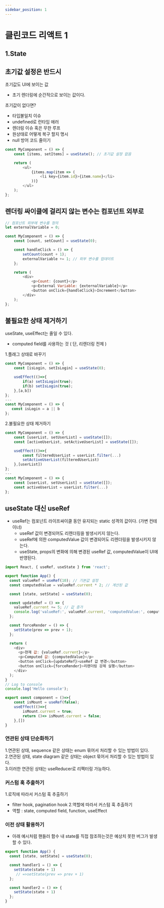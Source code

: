 ```yaml
---
sidebar_position: 1
---
```


# 클린코드 리액트 1     

## 1.State  

## 초기값 설정은 반드시  

초기값도 UI에 보이는 값  
- 초기 렌더링에 순간적으로 보이는 값이다.  

초기값이 없다면?  
- 타입불일치 이슈 
- undefined로 런타임 애러  
- 렌더링 이슈 혹은 무한 루프  
- 원상태로 어떻게 복구 할지 명시  
- null 방어 코드 줄이기  


```js
const MyComponent = () => {
    const [items, setItems] = useState(); // 초기값 설정 없음

    return (
        <ul>
            {items.map(item => (
                <li key={item.id}>{item.name}</li>
            ))}
        </ul>
    );
};
```

## 렌더링 싸이클에 걸리지 않는 변수는 컴포넌트 외부로  

```js
// 컴포넌트 외부에 변수를 정의
let externalVariable = 0;

const MyComponent = () => {
    const [count, setCount] = useState(0);

    const handleClick = () => {
        setCount(count + 1);
        externalVariable += 1; // 외부 변수를 업데이트
    };

    return (
        <div>
            <p>Count: {count}</p>
            <p>External Variable: {externalVariable}</p>
            <button onClick={handleClick}>Increment</button>
        </div>
    );
};
```

## 불필요한 상태 제거하기  

useState, useEffect는 줄일 수 있다.  
- computed field를 사용하는 것 ( 단, 리렌더링 전제 )   

1.플래그 상태로 바꾸기

```js
const MyComponent = () => {
    const [isLogin, setIsLogin] = useState(0);

    useEffect(()=>{
        if(a) setIsLogin(true);
        if(b) setIsLogin(true);
    },[a,b])
};
---
const MyComponent = () => {
   const isLogin = a || b  
};
```

2.불필요한 상태 제거하기

```js
const MyComponent = () => {
    const [userList, setUserList] = useState([]);
    const [activeUserList, setActiveUserList] = useState([]);

    useEffect(()=>{
        const filteredUserList = userList.filter(...)
        setActiveUserList(filteredUserList)
    },[userList])
};
---
const MyComponent = () => {
    const [userList, setUserList] = useState([]);
    const activeUserList = userList.filter(...)
};
```


## useState 대신 useRef  

- useRef는 컴포넌트 라이프싸이클 동안 유지되는 static 성격의 값이다. (가변 컨테이너)  
  - useRef 값이 변경되어도 리렌더링을 발생시키지 않는다.  
  - useRef에 의한 computedValue 값이 변경되어도 리렌더링을 발생시키지 않는다.  
  - useState, props의 변화에 의해 변경된 useRef 값, computedValue이 UI에 반영된다.  

```js
import React, { useRef, useState } from 'react';

export function App() {
  const valueRef = useRef(10); // 기본값 설정
  const computedValue = valueRef.current * 2; // 계산된 값

  const [state, setState] = useState(0);

  const updateRef = () => {
    valueRef.current += 5; // 값 증가
    console.log('valueRef:', valueRef.current, 'computedValue:', computedValue);
  };

  const forceRender = () => {
    setState(prev => prev + 1);
  };

  return (
    <div>
      <p>현재 값: {valueRef.current}</p>
      <p>Computed 값: {computedValue}</p>
      <button onClick={updateRef}>useRef 값 변경</button>
      <button onClick={forceRender}>리렌더링 강제 실행</button>
    </div>
  );
}
// Log to console
console.log('Hello console');
```

```js
export const component = ()=>{
    const isMount = useRef(false);
    useEffect(()=>{
        isMount.current = true;
        return ()=> isMount.current = false;
    },[])
}
```

### 연관된 상태 단순화하기   

1.연관된 상태, sequence 같은 상태는 enum 묶어서 처리할 수 있는 방법이 있다.    
2.연관된 상태, state diagram 같은 상태는 object 묶어서 처리할 수 있는 방법이 있다.    
3.이러한 연관된 상태는 useReducer로 리팩터링 가능하다.  

### 커스텀 훅 추출하기  

1.로직에 따라서 커스텀 훅 추출하기  
- filter hook, pagination hook
2.역할에 따라서 커스텀 훅 추출하기  
- 역할 : state, computed field, function, useEffect  

### 이전 상태 활용하기  

- 아래 예시처럼 핸들러 함수 내 state를 직접 참조하는것은 예상치 못한 버그가 발생할 수 있다.    

```js
export function App() {
  const [state, setState] = useState(0);

  const handler1 = () => {
    setState(state + 1)
     // =>setState(prev => prev + 1)
  };

  const handler2 = () => {
    setState(state + 1)
  };
}
```
